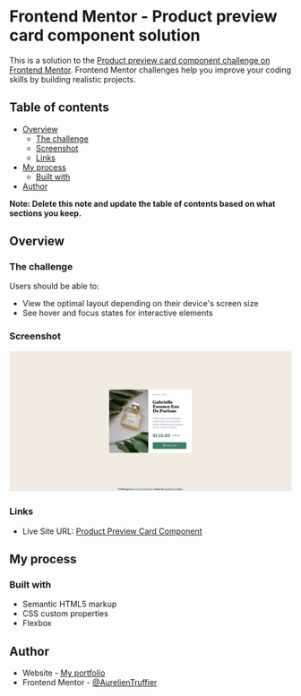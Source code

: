 # Frontend Mentor - Product preview card component solution

This is a solution to the [Product preview card component challenge on Frontend Mentor](https://www.frontendmentor.io/challenges/product-preview-card-component-GO7UmttRfa). Frontend Mentor challenges help you improve your coding skills by building realistic projects. 

## Table of contents

- [Overview](#overview)
  - [The challenge](#the-challenge)
  - [Screenshot](#screenshot)
  - [Links](#links)
- [My process](#my-process)
  - [Built with](#built-with)
- [Author](#author)

**Note: Delete this note and update the table of contents based on what sections you keep.**

## Overview

### The challenge

Users should be able to:

- View the optimal layout depending on their device's screen size
- See hover and focus states for interactive elements

### Screenshot

![](./screenshot.png)

### Links

- Live Site URL: [Product Preview Card Component](https://product-preview-card-component-lac-nine.vercel.app/)

## My process

### Built with

- Semantic HTML5 markup
- CSS custom properties
- Flexbox

## Author

- Website - [My portfolio](https://truffieraurelien.ovh)
- Frontend Mentor - [@AurelienTruffier](https://www.frontendmentor.io/profile/AurelienTruffier)
